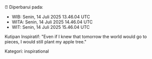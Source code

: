 ⏰ Diperbarui pada:
- WIB: Senin, 14 Juli 2025 13.46.04 UTC
- WITA: Senin, 14 Juli 2025 14.46.04 UTC
- WIT: Senin, 14 Juli 2025 15.46.04 UTC

Kutipan Inspiratif:
"Even if I knew that tomorrow the world would go to pieces, I would still plant my apple tree."


Kategori: inspirational


